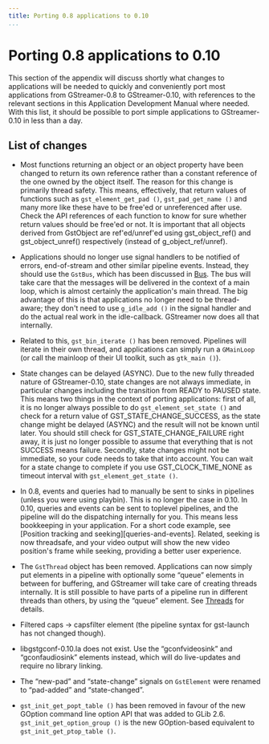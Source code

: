 ```yaml
---
title: Porting 0.8 applications to 0.10
...
```


# Porting 0.8 applications to 0.10

This section of the appendix will discuss shortly what changes to
applications will be needed to quickly and conveniently port most
applications from GStreamer-0.8 to GStreamer-0.10, with references to
the relevant sections in this Application Development Manual where
needed. With this list, it should be possible to port simple
applications to GStreamer-0.10 in less than a day.

## List of changes

  - Most functions returning an object or an object property have been
    changed to return its own reference rather than a constant reference
    of the one owned by the object itself. The reason for this change is
    primarily thread safety. This means, effectively, that return values
    of functions such as `gst_element_get_pad ()`, `gst_pad_get_name ()`
    and many more like these have to be free'ed or unreferenced after
    use. Check the API references of each function to know for sure
    whether return values should be free'ed or not. It is important that
    all objects derived from GstObject are ref'ed/unref'ed using
    gst\_object\_ref() and gst\_object\_unref() respectively (instead of
    g\_object\_ref/unref).

  - Applications should no longer use signal handlers to be notified of
    errors, end-of-stream and other similar pipeline events. Instead,
    they should use the `GstBus`, which has been discussed in
    [Bus][bus]. The bus will take care that the messages will
    be delivered in the context of a main loop, which is almost
    certainly the application's main thread. The big advantage of this
    is that applications no longer need to be thread-aware; they don't
    need to use `g_idle_add ()` in the signal handler and do the actual
    real work in the idle-callback. GStreamer now does all that internally.

  - Related to this, `gst_bin_iterate ()` has been removed. Pipelines
    will iterate in their own thread, and applications can simply run a
    `GMainLoop` (or call the mainloop of their UI toolkit, such as
    `gtk_main ()`).

  - State changes can be delayed (ASYNC). Due to the new fully threaded
    nature of GStreamer-0.10, state changes are not always immediate, in
    particular changes including the transition from READY to PAUSED
    state. This means two things in the context of porting applications:
    first of all, it is no longer always possible to do
    `gst_element_set_state ()` and check for a return value of
    GST\_STATE\_CHANGE\_SUCCESS, as the state change might be delayed
    (ASYNC) and the result will not be known until later. You should
    still check for GST\_STATE\_CHANGE\_FAILURE right away, it is just
    no longer possible to assume that everything that is not SUCCESS
    means failure. Secondly, state changes might not be immediate, so
    your code needs to take that into account. You can wait for a state
    change to complete if you use GST\_CLOCK\_TIME\_NONE as timeout
    interval with `gst_element_get_state ()`.

  - In 0.8, events and queries had to manually be sent to sinks in
    pipelines (unless you were using playbin). This is no longer the
    case in 0.10. In 0.10, queries and events can be sent to toplevel
    pipelines, and the pipeline will do the dispatching internally for
    you. This means less bookkeeping in your application. For a short
    code example, see [Position tracking and seeking][queries-and-events].
    Related, seeking is now threadsafe, and your video output will show the new
    video position's frame while seeking, providing a better user experience.

  - The `GstThread` object has been removed. Applications can now simply
    put elements in a pipeline with optionally some “queue” elements in
    between for buffering, and GStreamer will take care of creating
    threads internally. It is still possible to have parts of a pipeline
    run in different threads than others, by using the “queue” element.
    See [Threads][threads] for details.

  - Filtered caps -\> capsfilter element (the pipeline syntax for
    gst-launch has not changed though).

  - libgstgconf-0.10.la does not exist. Use the “gconfvideosink” and
    “gconfaudiosink” elements instead, which will do live-updates and
    require no library linking.

  - The “new-pad” and “state-change” signals on `GstElement` were
    renamed to “pad-added” and “state-changed”.

  - `gst_init_get_popt_table ()` has been removed in favour of the new
    GOption command line option API that was added to GLib 2.6.
    `gst_init_get_option_group ()` is the new GOption-based equivalent
    to `gst_init_get_ptop_table ()`.

[bus]: application-development/building/bus.md
[threads]: application-development/advanced/threads.md
[queries-and-sevents]: application-development/advanced/queryevents.md
